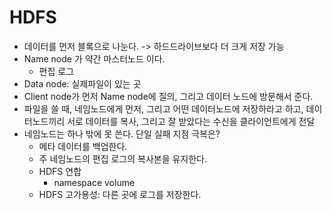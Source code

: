 # HDFS
- 데이터를 먼저 블록으로 나눈다. -> 하드드라이브보다 더 크게 저장 가능
- Name node 가 약간 마스터노드 이다.
    - 편집 로그
- Data node: 실제파일이 있는 곳
- Client node가 먼저 Name node에 질의, 그리고 데이터 노드에 방문해서 준다.
- 파일을 쓸 때, 네임노드에게 먼저, 그리고 어떤 데이터노드에 저장하라고 하고, 데이터노드끼리 서로 데이터를 복사, 그리고 잘 받았다는 수신을 클라이언트에게 전달
- 네임노드는 하나 밖에 못 쓴다. 단일 실패 지점 극복은?
    - 메타 데이터를 백업한다.
    - 주 네임노드의 편집 로그의 복사본을 유지한다.
    - HDFS 연합
        - namespace volume
    - HDFS 고가용성: 다른 곳에 로그를 저장한다.